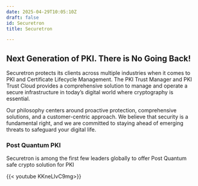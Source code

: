 ```yaml
---
date: 2025-04-29T10:05:10Z
draft: false
id: Securetron
title: Securetron

---
```


## Next Generation of PKI. There is No Going Back!

Securetron protects its clients across multiple industries when it comes to PKI and Certificate Lifecycle Management. The PKI Trust Manager and PKI Trust Cloud provides a comprehensive solution to manage and operate a secure infrastructure in today’s digital world where cryptography is essential.

Our philosophy centers around proactive protection, comprehensive solutions, and a customer-centric approach. We believe that security is a fundamental right, and we are committed to staying ahead of emerging threats to safeguard your digital life.

### Post Quantum PKI
Securetron is among the first few leaders globally to offer Post Quantum safe crypto solution for PKI

{{< youtube KKneLlvC9mg>}}
